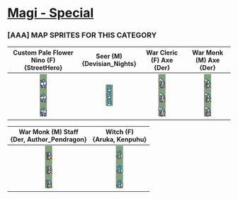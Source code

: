 # [Magi - Special](../)

### [AAA] MAP SPRITES FOR THIS CATEGORY


|Custom Pale Flower Nino (F) <br> {StreetHero}|Seer (M) <br> {Devisian_Nights}|War Cleric (F) Axe <br> {Der}|War Monk (M) Axe <br> {Der}|
| :---: | :---: | :---: | :---: |
|<img alt="Custom Pale Flower Nino (F) {StreetHero}-stand" src="Custom Pale Flower Nino (F) {StreetHero}-stand.png" />|<img alt="Seer (M) {Devisian_Nights}-stand" src="Seer (M) {Devisian_Nights}-stand.png" />|<img alt="War Cleric (F) Axe {Der}-stand" src="War Cleric (F) Axe {Der}-stand.png" />|<img alt="War Monk (M) Axe {Der}-stand" src="War Monk (M) Axe {Der}-stand.png" />|


|War Monk (M) Staff <br> {Der, Author_Pendragon}|Witch (F) <br> {Aruka, Kenpuhu}|
| :---: | :---: |
|<img alt="War Monk (M) Staff {Der, Author_Pendragon}-stand" src="War Monk (M) Staff {Der, Author_Pendragon}-stand.png" />|<img alt="Witch (F) {Aruka, Kenpuhu}-stand" src="Witch (F) {Aruka, Kenpuhu}-stand.png" />|


